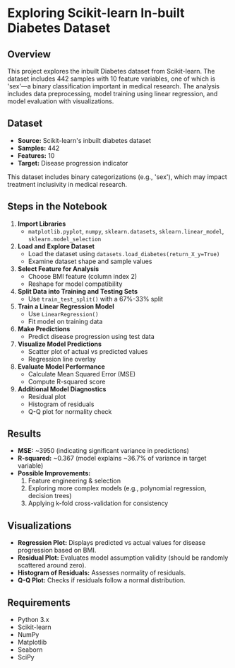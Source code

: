 # Exploring Scikit-learn In-built Diabetes Dataset

## Overview
This project explores the inbuilt Diabetes dataset from Scikit-learn. The dataset includes 442 samples with 10 feature variables, one of which is 'sex'—a binary classification important in medical research. The analysis includes data preprocessing, model training using linear regression, and model evaluation with visualizations.

## Dataset
- **Source:** Scikit-learn's inbuilt diabetes dataset
- **Samples:** 442
- **Features:** 10
- **Target:** Disease progression indicator

This dataset includes binary categorizations (e.g., 'sex'), which may impact treatment inclusivity in medical research.

## Steps in the Notebook
1. **Import Libraries**  
   - `matplotlib.pyplot`, `numpy`, `sklearn.datasets`, `sklearn.linear_model`, `sklearn.model_selection`
2. **Load and Explore Dataset**  
   - Load the dataset using `datasets.load_diabetes(return_X_y=True)`
   - Examine dataset shape and sample values
3. **Select Feature for Analysis**  
   - Choose BMI feature (column index 2)
   - Reshape for model compatibility
4. **Split Data into Training and Testing Sets**  
   - Use `train_test_split()` with a 67%-33% split
5. **Train a Linear Regression Model**  
   - Use `LinearRegression()`
   - Fit model on training data
6. **Make Predictions**  
   - Predict disease progression using test data
7. **Visualize Model Predictions**  
   - Scatter plot of actual vs predicted values
   - Regression line overlay
8. **Evaluate Model Performance**  
   - Calculate Mean Squared Error (MSE)
   - Compute R-squared score
9. **Additional Model Diagnostics**  
   - Residual plot
   - Histogram of residuals
   - Q-Q plot for normality check

## Results
- **MSE:** ~3950 (indicating significant variance in predictions)
- **R-squared:** ~0.367 (model explains ~36.7% of variance in target variable)
- **Possible Improvements:**
  1. Feature engineering & selection
  2. Exploring more complex models (e.g., polynomial regression, decision trees)
  3. Applying k-fold cross-validation for consistency

## Visualizations
- **Regression Plot:** Displays predicted vs actual values for disease progression based on BMI.
- **Residual Plot:** Evaluates model assumption validity (should be randomly scattered around zero).
- **Histogram of Residuals:** Assesses normality of residuals.
- **Q-Q Plot:** Checks if residuals follow a normal distribution.

## Requirements
- Python 3.x
- Scikit-learn
- NumPy
- Matplotlib
- Seaborn
- SciPy



